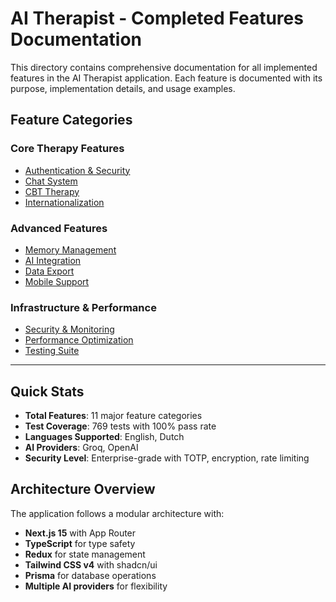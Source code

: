 # AI Therapist - Completed Features Documentation

This directory contains comprehensive documentation for all implemented features in the AI Therapist application. Each feature is documented with its purpose, implementation details, and usage examples.

## **Feature Categories**

### **Core Therapy Features**
- [Authentication & Security](./authentication-security.md)
- [Chat System](./chat-system.md)
- [CBT Therapy](./cbt-therapy.md)
- [Internationalization](./internationalization.md)

### **Advanced Features**
- [Memory Management](./memory-management.md)
- [AI Integration](./ai-integration.md)
- [Data Export](./data-export.md)
- [Mobile Support](./mobile-support.md)

### **Infrastructure & Performance**
- [Security & Monitoring](./security-monitoring.md)
- [Performance Optimization](./performance-optimization.md)
- [Testing Suite](./testing-suite.md)

---

## **Quick Stats**
- **Total Features**: 11 major feature categories
- **Test Coverage**: 769 tests with 100% pass rate
- **Languages Supported**: English, Dutch
- **AI Providers**: Groq, OpenAI
- **Security Level**: Enterprise-grade with TOTP, encryption, rate limiting

## **Architecture Overview**
The application follows a modular architecture with:
- **Next.js 15** with App Router
- **TypeScript** for type safety
- **Redux** for state management
- **Tailwind CSS v4** with shadcn/ui
- **Prisma** for database operations
- **Multiple AI providers** for flexibility
